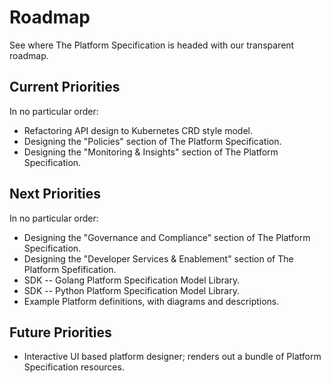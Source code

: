 # Roadmap
See where The Platform Specification is headed with our transparent roadmap.

## Current Priorities

In no particular order:

* Refactoring API design to Kubernetes CRD style model.
* Designing the "Policies" section of The Platform Specification.
* Designing the "Monitoring & Insights" section of The Platform Specification.


## Next Priorities

In no particular order:

* Designing the "Governance and Compliance" section of The Platform Specification.
* Designing the "Developer Services & Enablement" section of The Platform Spefification.
* SDK -- Golang Platform Specification Model Library.
* SDK -- Python Platform Specification Model Library.
* Example Platform definitions, with diagrams and descriptions.

## Future Priorities

* Interactive UI based platform designer; renders out a bundle of Platform Specification resources.